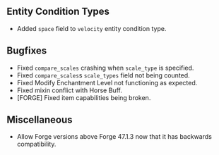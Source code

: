 ## Entity Condition Types
- Added `space` field to `velocity` entity condition type.

## Bugfixes
- Fixed `compare_scales` crashing when `scale_type` is specified.
- Fixed `compare_scales`s `scale_types` field not being counted.
- Fixed Modify Enchantment Level not functioning as expected.
- Fixed mixin conflict with Horse Buff.
- [FORGE] Fixed item capabilities being broken.

## Miscellaneous
- Allow Forge versions above Forge 47.1.3 now that it has backwards compatibility.